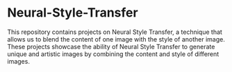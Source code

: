 # Neural-Style-Transfer
This repository contains projects on Neural Style Transfer, a technique that allows us to blend the content of one image with the style of another image. These projects showcase the ability of Neural Style Transfer to generate unique and artistic images by combining the content and style of different images.
